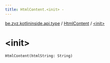 ```yaml
---
title: HtmlContent.<init> - 
---
```


[be.zvz.kotlininside.api.type](../index.html) / [HtmlContent](index.html) / [&lt;init&gt;](./-init-.html)

# &lt;init&gt;

`HtmlContent(htmlString: String)`